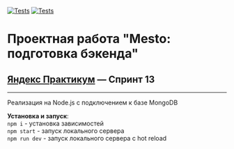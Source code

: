 [![Tests](../../actions/workflows/tests-13-sprint.yml/badge.svg)](../../actions/workflows/tests-13-sprint.yml) [![Tests](../../actions/workflows/tests-14-sprint.yml/badge.svg)](../../actions/workflows/tests-14-sprint.yml)

# Проектная работа "Mesto: подготовка бэкенда"
## [Яндекс Практикум](https://practicum.yandex.ru/web/) — Спринт 13
------

Реализация на Node.js с подключением к базе MongoDB

**Установка и запуск**:\
`npm i` - установка зависимостей\
`npm start` - запуск локального сервера\
`npm run dev` - запуск локального сервера с hot reload
